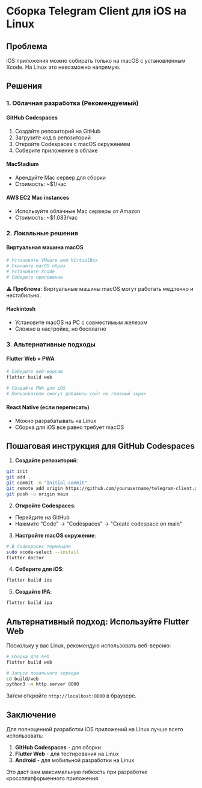 # Сборка Telegram Client для iOS на Linux

## Проблема

iOS приложения можно собирать только на macOS с установленным Xcode. На Linux это невозможно напрямую.

## Решения

### 1. Облачная разработка (Рекомендуемый)

#### GitHub Codespaces
1. Создайте репозиторий на GitHub
2. Загрузите код в репозиторий
3. Откройте Codespaces с macOS окружением
4. Соберите приложение в облаке

#### MacStadium
- Арендуйте Mac сервер для сборки
- Стоимость: ~$1/час

#### AWS EC2 Mac instances
- Используйте облачные Mac серверы от Amazon
- Стоимость: ~$1.083/час

### 2. Локальные решения

#### Виртуальная машина macOS
```bash
# Установите VMware или VirtualBox
# Скачайте macOS образ
# Установите Xcode
# Соберите приложение
```

⚠️ **Проблема**: Виртуальные машины macOS могут работать медленно и нестабильно.

#### Hackintosh
- Установите macOS на PC с совместимым железом
- Сложно в настройке, но бесплатно

### 3. Альтернативные подходы

#### Flutter Web + PWA
```bash
# Соберите веб-версию
flutter build web

# Создайте PWA для iOS
# Пользователи смогут добавить сайт на главный экран
```

#### React Native (если переписать)
- Можно разрабатывать на Linux
- Сборка для iOS все равно требует macOS

## Пошаговая инструкция для GitHub Codespaces

1. **Создайте репозиторий**:
```bash
git init
git add .
git commit -m "Initial commit"
git remote add origin https://github.com/yourusername/telegram-client.git
git push -u origin main
```

2. **Откройте Codespaces**:
- Перейдите на GitHub
- Нажмите "Code" → "Codespaces" → "Create codespace on main"

3. **Настройте macOS окружение**:
```bash
# В Codespaces терминале
sudo xcode-select --install
flutter doctor
```

4. **Соберите для iOS**:
```bash
flutter build ios
```

5. **Создайте IPA**:
```bash
flutter build ipa
```

## Альтернативный подход: Используйте Flutter Web

Поскольку у вас Linux, рекомендую использовать веб-версию:

```bash
# Сборка для веб
flutter build web

# Запуск локального сервера
cd build/web
python3 -m http.server 8000
```

Затем откройте `http://localhost:8000` в браузере.

## Заключение

Для полноценной разработки iOS приложений на Linux лучше всего использовать:

1. **GitHub Codespaces** - для сборки
2. **Flutter Web** - для тестирования на Linux
3. **Android** - для мобильной разработки на Linux

Это даст вам максимальную гибкость при разработке кроссплатформенного приложения. 